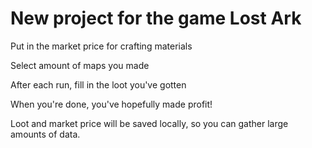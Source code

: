 # New project for the game Lost Ark

Put in the market price for crafting materials

Select amount of maps you made

After each run, fill in the loot you've gotten

When you're done, you've hopefully made profit!

Loot and market price will be saved locally, so you can gather large amounts of data.
